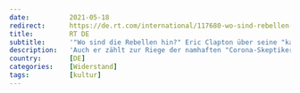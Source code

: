 ```yaml
---
date:          2021-05-18
redirect:      https://de.rt.com/international/117680-wo-sind-rebellen-hin-eric/
title:         RT DE
subtitle:      '"Wo sind die Rebellen hin?" Eric Clapton über seine "katastrophale" Corona-Impfung'
description:   'Auch er zählt zur Riege der namhaften "Corona-Skeptiker": Eric Clapton. Vor wenigen Tagen sorgte der berühmte Gitarrist erneut für Aufsehen: In einem nun veröffentlichten Interview berichtet Clapton u.a. über die schwerwiegenden Nebenwirkungen seiner Corona-Impfung.'
country:       [DE]
categories:    [Widerstand]
tags:          [kultur]
---
```

